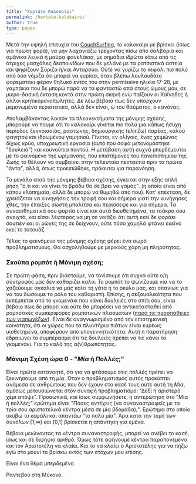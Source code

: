 ```yaml
---
title: "Χορτάτο Καλοκαίρι"
permalink: /hortato-kalokairi/
author: true
type: pages
---
```


Μετά την υψηλή επιτυχία του [CouchSurfing](https://www.couchsurfing.com/), το καλοκαίρι με βρίσκει (ίσως για πρώτη φορά),
να μην λαχανιάζω τρέχοντας πίσω από σαλβάρια και αμάνικα λευκά ή μαύρα φανελάκια, με σημάδια ιδρώτα κάτω από τις άτριχες
μασχάλες δεσποινίδων που δε γελάνε με τα ρατσιστικά αστεία και ψηφίζουν Σύριζα ή/και Ανταρσύα.
Ούτε να γυρίζω το κεφάλι πιο πολύ από όσο νόμιζα ότι μπορεί να γυρίσει, όταν
βλέπω λουλουδάτο φορεματάκι φέρον θηλυκό εντός του στην permissive ηλικία 17-28, με γαμπάκια που δε μπορώ παρά να τα φανταστώ 
απά στους ώμους μου, σε μικρο-δασική έκταση κοντά στην πρώτη σκηνή ενώ παίζουν οι Χαϊνηδες ή άλλοι κρητικομονοπωλητές.
Δε λέω βέβαια πως δεν υπάρχουν μεμονωμένα περιστατικά, αλλά δεν είναι, ώ του θαύματος, ο κανόνας.

Απολαμβάνοντας λοιπόν τα πλεονεκτήματα της μόνιμης σχέσης, μπορούμε να πουμε ότι το καλοκαίρι γίνεται πιο πολύ μια κάπως ήσυχη
περίοδος ξεγνοιασιάς, ραστώνης, δημιουργικής (ελπίζω) παρέας, καλού φαγητού και ιδρωμένου γαμησιού. Γίνεται, εν ολίγοις,
ένας χειμώνας δίχως κρύο, υποχρεωτική εργασία (αυτό που σοφά μετονομάστηκε "δουλειά") και κουνούπια παντού. Η μετάβαση αυτή
συχνά μπερδέμευται με το φαινόμενο της ωρίμανσης, που επιστήμονες του πανεπιστημίου της Ζωής το θέλουν να συμβαίνει στην
τελευταία πενταετία πριν τα πρώτα "άντα", αλλά, όπως προειπώθηκε, πρόκειται για παρανόηση. 

Το μεγάλο ατού της μόνιμης βέβαια σχέσης, έγκειται στην εξής απλή ρήση "ό,τι και να γίνει το βράδυ θα σε βρει να γαμάς".
(η οποία είναι από κάπου κλοπημαία, αλλά δε μπορώ να θυμηθώ από που).
Κατ' επέκταση, δε χρειάζεται να κυνηγήσεις την τροφή σου και σήμερα γιατί την κυνήγησες χθες, την έπαιξες σωστή μπαλίτσα και
περίσσεψε και για σήμερα. Τα συναισθηματικά σου φορτία είναι και αυτά διευθετημένα, τα τσάκρα σου ανοιχτά, και είσαι λέφτερος
να μη σε νοιάζει ότι αυτή εκεί δε φοράει σουτιέν και οι ρώγες της σε δείχνουν, ούτε πόσο χαμηλά φτάνει εκείνο εκεί το τατουάζ.

Τέλος το φαινόμενο της μόνιμης σχέσης φέρει ένα σωρό προβληματισμούς. Θα ασχοληθούμε με μερικούς χάρη μη πληρότητας. 

### Σκούπα ρομπότ ή Μόνιμη σχέση;

Σε πρώτη φάση, πριν βιαστούμε, να τονίσουμε ότι συχνά ούτε ο/η σύντροφός μας δεν καθαρίζει καλά. Το ρομπότ το ψωνίζουμε για να
το χαζεύουμε αγκαλιά να μας καίει τη γάτα ή το σκύλο μας, και σπανίως για να του δώσουμε το ρόλο του καθαριστή. Επίσης,
η σεξουαλικότητα που εκπέμπεται από το γκομενάκι που κάνει δουλειές στο σπίτι σου, είναι βέβαιο πως δε μπορεί και ούτε
θα μπορέσει να αντικατασταθεί από ρομποτικές συμπεριφορές ρομποτικών πλασμάτων
([παρά τις προσπάθειες των γιαπωνέζων](https://www.maxim.com/gear/new-customizable-sex-doll-2018-1)).
Είναι δε αναγνωρισμένο από την επιστημονική κοινότητα, ότι οι χώρες που τα πλυντήρια πιάτων είναι ευρέως υιοθετημένα,
υποφέρουν από υπογεννητικότητα. Αυτή η παρατήρηση εδραιώνει το συμπέρασμα ότι τις δουλειές πρέπει να τις κάνει το γκομενάκι.
Για το καλό της α(ν)θρωπότητας.

### Μόνιμη Σχέση ώρα 0 - "*Μία* ή *Πολλές*;"

Είναι πρώτα κατανοητό, ότι για να φτάσουμε στις *πολλές* πρέπει να ξεκινήσουμε από τη *μία*. Όταν ο προβληματισμός αυτός 
προκύπτει ανάμεσα σε ανθρώπους που δεν έχουν στο κασέ τους ούτε αυτή τη *Μία*, αμέσως μετουσιώνεται στον συναφή προβληματισμό:
"Δεξί ή αριστερό χέρι απόψε".
Προσωπικά, και ίσως συμφωνήσετε, η αντερώτηση στο "Μία ή πολλές;" ερώτημα είναι
"Πόσες αντέχεις (να συναναστραφείς με τα τρία σου αριστοτελικά κέντρα μέσα σε μία βδομάδα);". Ερώτημα στο οποίο σκύβω το κεφάλι
και απαντάω "το πολύ μία". Άρα κατά την τομή των συνόλων [1,∞) και [0,1] βρίσκεται η απάντηση για εμένα.

Βέβαια μειώνοντας τα κέντρα συναναστροφής, μπορεί να ανέβει το κασέ, ίσως και σε διψήφιο αριθμό. Όμως τότε αφήνουμε
κέντρα παραπονεμένα και τον Αριστοτέλη να κλαίει. Και το να κλαίει ο Αριστοτέλης για να πήζω εγώ στο μουνί το βρίσκω
εκτός των στόχων μου επίσης.

Είναι ένα θέμα μπερδεμένο.

Ραντεβού στη Μύκονο.
